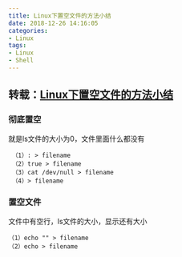 ```yaml
---
title: Linux下置空文件的方法小结
date: 2018-12-26 14:16:05
categories:
- Linux
tags:
- Linux
- Shell
---
```


## 转载：[Linux下置空文件的方法小结](https://blog.csdn.net/wangjianno2/article/details/39755805)

### 彻底置空

就是ls文件的大小为0，文件里面什么都没有

     （1）: > filename
     （2）true > filename
     （3）cat /dev/null > filename
     （4）> filename

<!--more-->

### 置空文件

文件中有空行，ls文件的大小，显示还有大小

    （1）echo "" > filename
    （2）echo > filename
